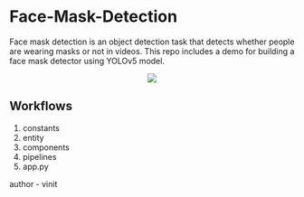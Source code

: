 # Face-Mask-Detection
Face mask detection is an object detection task that detects whether people are wearing masks or not in videos. This repo includes a demo for building a face mask detector using YOLOv5 model. 
<p align="center"> <img src="results\public2_AdobeExpress.gif" /></p>

## Workflows

1. constants
2. entity
3. components
4. pipelines
5. app.py

author - vinit
